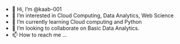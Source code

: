 - 👋 Hi, I’m @kaab-001
- 👀 I’m interested in Cloud Computing, Data Analytics, Web Science
- 🌱 I’m currently learning Cloud computing and Python
- 💞️ I’m looking to collaborate on Basic Data Analytics.
- 📫 How to reach me ...

<!---
kaab-001/kaab-001 is a ✨ special ✨ repository because its `README.md` (this file) appears on your GitHub profile.
You can click the Preview link to take a look at your changes.
--->
